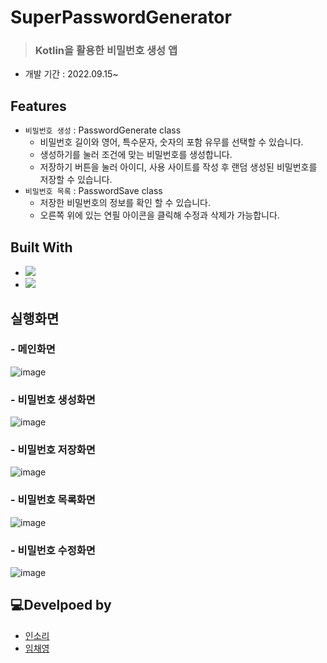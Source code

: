 # SuperPasswordGenerator
> ### Kotlin을 활용한 비밀번호 생성 앱
> 
* 개발 기간 : 2022.09.15~

## Features
* `비밀번호 생성` : PasswordGenerate class
  * 비밀번호 길이와 영어, 특수문자, 숫자의 포함 유무를 선택할 수 있습니다.
  * 생성하기를 눌러 조건에 맞는 비밀번호를 생성합니다.
  * 저장하기 버튼을 눌러 아이디, 사용 사이트를 작성 후 랜덤 생성된 비밀번호를 저장할 수 있습니다.
* `비밀번호 목록` : PasswordSave class
  * 저장한 비밀번호의 정보를 확인 할 수 있습니다. 
  * 오른쪽 위에 있는 연필 아이콘을 클릭해 수정과 삭제가 가능합니다.

## Built With
* <img src="https://img.shields.io/badge/Kotlin-7F52FF?style=flat-square&logo=Kotlin&logoColor=white"/>
* <img src="https://img.shields.io/badge/Android Studio-3DDC84?style=flat-square&logo=Android Studio&logoColor=white"/>

## 실행화면
### - 메인화면
![image](https://user-images.githubusercontent.com/83990991/205028669-95d31e7c-c191-4051-9123-53df19e3965f.png)
### - 비밀번호 생성화면
![image](https://user-images.githubusercontent.com/83990991/205026615-34bdc241-653b-4502-8099-cb423d43992e.png)
### - 비밀번호 저장화면<br/>
![image](https://user-images.githubusercontent.com/83990991/205029018-e6da0bd6-9fab-4e56-a601-c566eddd22b1.png) <br/>
### - 비밀번호 목록화면<br/>
![image](https://user-images.githubusercontent.com/83990991/205029081-e1666b6c-6d78-417b-a190-ff6380390cfd.png) <br/>
### - 비밀번호 수정화면<br/>
![image](https://user-images.githubusercontent.com/83990991/205029172-4055e684-1874-46e8-9fd8-ae0ed229d0f8.png) <br/>


## 💻Develpoed by
- [인소리](https://github.com/Insori)
- [임채영](https://github.com/chaeyoung1027)
